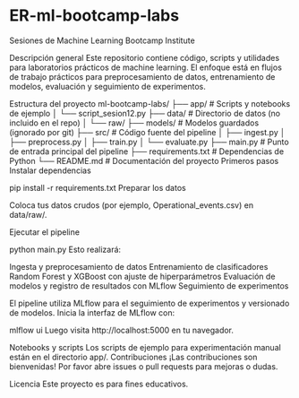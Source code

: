 # ER-ml-bootcamp-labs
Sesiones de Machine Learning Bootcamp Institute

Descripción general
Este repositorio contiene código, scripts y utilidades para laboratorios prácticos de machine learning. El enfoque está en flujos de trabajo prácticos para preprocesamiento de datos, entrenamiento de modelos, evaluación y seguimiento de experimentos.

Estructura del proyecto
ml-bootcamp-labs/
├── app/                   # Scripts y notebooks de ejemplo
│   └── script_sesion12.py
├── data/                  # Directorio de datos (no incluido en el repo)
│   └── raw/
├── models/                # Modelos guardados (ignorado por git)
├── src/                   # Código fuente del pipeline
│   ├── ingest.py
│   ├── preprocess.py
│   ├── train.py
│   └── evaluate.py
├── main.py                # Punto de entrada principal del pipeline
├── requirements.txt       # Dependencias de Python
└── README.md              # Documentación del proyecto
Primeros pasos
Instalar dependencias

pip install -r requirements.txt
Preparar los datos

Coloca tus datos crudos (por ejemplo, Operational_events.csv) en data/raw/.

Ejecutar el pipeline

python main.py
Esto realizará:

Ingesta y preprocesamiento de datos
Entrenamiento de clasificadores Random Forest y XGBoost con ajuste de hiperparámetros
Evaluación de modelos y registro de resultados con MLflow
Seguimiento de experimentos

El pipeline utiliza MLflow para el seguimiento de experimentos y versionado de modelos. Inicia la interfaz de MLflow con:

mlflow ui
Luego visita http://localhost:5000 en tu navegador.

Notebooks y scripts
Los scripts de ejemplo para experimentación manual están en el directorio app/.
Contribuciones
¡Las contribuciones son bienvenidas! Por favor abre issues o pull requests para mejoras o dudas.

Licencia
Este proyecto es para fines educativos.
